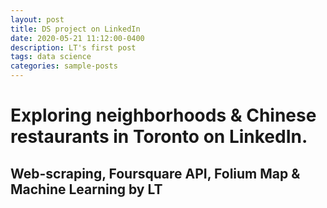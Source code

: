 ```yaml
---
layout: post
title: DS project on LinkedIn
date: 2020-05-21 11:12:00-0400
description: LT's first post
tags: data science
categories: sample-posts
---
```


# Exploring neighborhoods & Chinese restaurants in Toronto on LinkedIn.
## Web-scraping, Foursquare API, Folium Map & Machine Learning by LT


